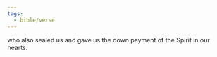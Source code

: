 ```yaml
---
tags:
  - bible/verse
---
```

who also sealed us and gave us the down payment of the Spirit in our hearts.